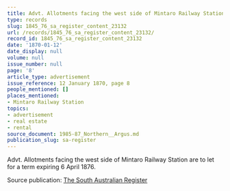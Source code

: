 ```yaml
---
title: Advt. Allotments facing the west side of Mintaro Railway Station are to let
type: records
slug: 1845_76_sa_register_content_23132
url: /records/1845_76_sa_register_content_23132/
record_id: 1845_76_sa_register_content_23132
date: '1870-01-12'
date_display: null
volume: null
issue_number: null
page: '8'
article_type: advertisement
issue_reference: 12 January 1870, page 8
people_mentioned: []
places_mentioned:
- Mintaro Railway Station
topics:
- advertisement
- real estate
- rental
source_document: 1985-87_Northern__Argus.md
publication_slug: sa-register
---
```


Advt.  Allotments facing the west side of Mintaro Railway Station are to let for a term expiring 6 April 1876.

Source publication: [The South Australian Register](/publications/sa-register/)
